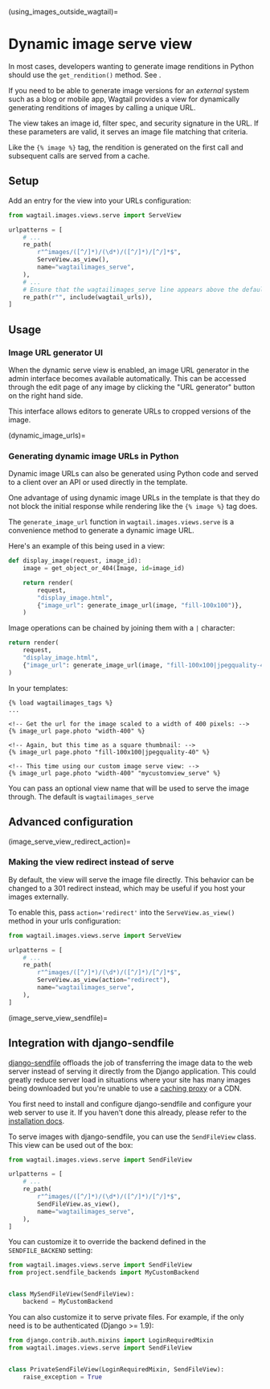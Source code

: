 (using_images_outside_wagtail)=

# Dynamic image serve view

In most cases, developers wanting to generate image renditions in Python should use the `get_rendition()`
method. See [](image_renditions).

If you need to be able to generate image versions for an _external_ system such as a blog or mobile app,
Wagtail provides a view for dynamically generating renditions of images by calling a unique URL.

The view takes an image id, filter spec, and security signature in the URL. If
these parameters are valid, it serves an image file matching that criteria.

Like the `{% image %}` tag, the rendition is generated on the first call and
subsequent calls are served from a cache.

## Setup

Add an entry for the view into your URLs configuration:

```python
from wagtail.images.views.serve import ServeView

urlpatterns = [
    # ...
    re_path(
        r"^images/([^/]*)/(\d*)/([^/]*)/[^/]*$",
        ServeView.as_view(),
        name="wagtailimages_serve",
    ),
    # ...
    # Ensure that the wagtailimages_serve line appears above the default Wagtail page serving route
    re_path(r"", include(wagtail_urls)),
]
```

## Usage

### Image URL generator UI

When the dynamic serve view is enabled, an image URL generator in the admin
interface becomes available automatically. This can be accessed through the edit
page of any image by clicking the "URL generator" button on the right hand side.

This interface allows editors to generate URLs to cropped versions of the image.

(dynamic_image_urls)=

### Generating dynamic image URLs in Python

Dynamic image URLs can also be generated using Python code and served to a
client over an API or used directly in the template.

One advantage of using dynamic image URLs in the template is that they do not
block the initial response while rendering like the `{% image %}` tag does.

The `generate_image_url` function in `wagtail.images.views.serve` is a convenience
method to generate a dynamic image URL.

Here's an example of this being used in a view:

```python
def display_image(request, image_id):
    image = get_object_or_404(Image, id=image_id)

    return render(
        request,
        "display_image.html",
        {"image_url": generate_image_url(image, "fill-100x100")},
    )
```

Image operations can be chained by joining them with a `|` character:

```python
return render(
    request,
    "display_image.html",
    {"image_url": generate_image_url(image, "fill-100x100|jpegquality-40")},
)
```

In your templates:

```html+django
{% load wagtailimages_tags %}
...

<!-- Get the url for the image scaled to a width of 400 pixels: -->
{% image_url page.photo "width-400" %}

<!-- Again, but this time as a square thumbnail: -->
{% image_url page.photo "fill-100x100|jpegquality-40" %}

<!-- This time using our custom image serve view: -->
{% image_url page.photo "width-400" "mycustomview_serve" %}
```

You can pass an optional view name that will be used to serve the image through. The default is `wagtailimages_serve`

## Advanced configuration

(image_serve_view_redirect_action)=

### Making the view redirect instead of serve

By default, the view will serve the image file directly. This behavior can be
changed to a 301 redirect instead, which may be useful if you host your images
externally.

To enable this, pass `action='redirect'` into the `ServeView.as_view()`
method in your urls configuration:

```python
from wagtail.images.views.serve import ServeView

urlpatterns = [
    # ...
    re_path(
        r"^images/([^/]*)/(\d*)/([^/]*)/[^/]*$",
        ServeView.as_view(action="redirect"),
        name="wagtailimages_serve",
    ),
]
```

(image_serve_view_sendfile)=

## Integration with django-sendfile

[django-sendfile](https://github.com/johnsensible/django-sendfile) offloads the job of transferring the image data to the web
server instead of serving it directly from the Django application. This could
greatly reduce server load in situations where your site has many images being
downloaded but you're unable to use a [caching proxy](performance_frontend_caching) or a CDN.

You first need to install and configure django-sendfile and configure your
web server to use it. If you haven't done this already, please refer to the
[installation docs](https://github.com/johnsensible/django-sendfile#django-sendfile).

To serve images with django-sendfile, you can use the `SendFileView` class.
This view can be used out of the box:

```python
from wagtail.images.views.serve import SendFileView

urlpatterns = [
    # ...
    re_path(
        r"^images/([^/]*)/(\d*)/([^/]*)/[^/]*$",
        SendFileView.as_view(),
        name="wagtailimages_serve",
    ),
]
```

You can customize it to override the backend defined in the `SENDFILE_BACKEND`
setting:

```python
from wagtail.images.views.serve import SendFileView
from project.sendfile_backends import MyCustomBackend


class MySendFileView(SendFileView):
    backend = MyCustomBackend
```

You can also customize it to serve private files. For example, if the only need
is to be authenticated (Django >= 1.9):

```python
from django.contrib.auth.mixins import LoginRequiredMixin
from wagtail.images.views.serve import SendFileView


class PrivateSendFileView(LoginRequiredMixin, SendFileView):
    raise_exception = True
```
